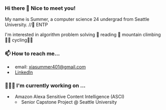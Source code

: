 ### Hi there 👋 Nice to meet you!

My name is Summer, a computer science 24 undergrad from Seattle University. //👾 ENTP 

I'm interested in algorithm problem solving 🧐 reading 📖 mountain climbing 🧗‍♀️ cycling🚴‍♀️ 

 

### 📫 **How to reach me...**  
* &nbsp; email: [xiasummer401@gmail.com](xiasummer401@gmail.com)  
* &nbsp; [LinkedIn](http://www.linkedin.com/in/summer-xia-708b37205)  

### 👩🏻‍💻 **I'm currently working on ...**
* &nbsp; Amazon Alexa Sensitive Content Intelligence (ASCI)
  	- &nbsp;Senior Capstone Project @ Seattle University

<!--
**summersCodingLog/summersCodingLog** is a ✨ _special_ ✨ repository because its `README.md` (this file) appears on your GitHub profile.

Here are some ideas to get you started:

- 🔭 I’m currently working on ...
- 🌱 I’m currently learning ...
- 👯 I’m looking to collaborate on ...
- 🤔 I’m looking for help with ...
- 💬 Ask me about ...
- 📫 How to reach me: ...
- 😄 Pronouns: ...
- ⚡ Fun fact: ...
-->
